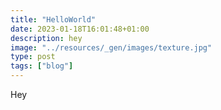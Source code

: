 ```yaml
---
title: "HelloWorld"
date: 2023-01-18T16:01:48+01:00
description: hey
image: "../resources/_gen/images/texture.jpg"
type: post
tags: ["blog"]
---
```

Hey
